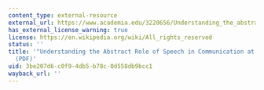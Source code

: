 ```yaml
---
content_type: external-resource
external_url: https://www.academia.edu/3220656/Understanding_the_abstract_role_of_speech_in_communication_at_12_months
has_external_license_warning: true
license: https://en.wikipedia.org/wiki/All_rights_reserved
status: ''
title: '"Understanding the Abstract Role of Speech in Communication at 12 Months."
  (PDF)'
uid: 3be207d6-c0f9-4db5-b78c-0d558db9bcc1
wayback_url: ''
---
```

